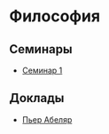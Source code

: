# Философия

## Семинары

- [Семинар 1](https://github.com/ilyasssklimov/bmstu_all/tree/sem_07/sem_07/Philosophy/seminars/seminar_01.md)

## Доклады

- [Пьер Абеляр](https://github.com/ilyasssklimov/bmstu_all/tree/sem_07/sem_07/Philosophy/reports/Pierre%20Abelard)
